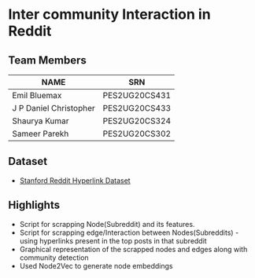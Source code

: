 # Inter community Interaction in Reddit

## Team Members
| NAME      | SRN |
| ----------- | ----------- |
| Emil Bluemax   | PES2UG20CS431       |
| J P Daniel Christopher | PES2UG20CS433      |
| Shaurya Kumar   | PES2UG20CS324       |
| Sameer Parekh      | PES2UG20CS302       |

## Dataset  
+ <a href='http://snap.stanford.edu/data/soc-RedditHyperlinks.html'>Stanford Reddit Hyperlink Dataset</a>

## Highlights
+ Script for scrapping Node(Subreddit) and its features.
+ Script for scrapping edge/Interaction between Nodes(Subreddits) - using hyperlinks present in the top posts in that subreddit
+ Graphical representation of the scrapped nodes and edges along with community detection
+ Used Node2Vec to generate node embeddings
